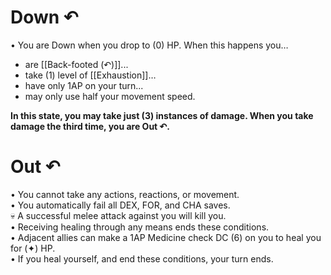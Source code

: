 # Down ↶
• You are Down when you drop to (0) HP. When this happens you…
+ are [[Back-footed (↶)]]...
+ take (1) level of [[Exhaustion]]…
+ have only 1AP on your turn...
+ may only use half your movement speed.

**In this state, you may take just (3) instances of damage. When you take damage the third time, you are Out ↶.**
# Out ↶
• You cannot take any actions, reactions, or movement.  
• You automatically fail all DEX, FOR, and CHA saves.  
💀 A successful melee attack against you will kill you.  
• Receiving healing through any means ends these conditions.  
• Adjacent allies can make a 1AP Medicine check DC (6) on you to heal you for (✦) HP.  
• If you heal yourself, and end these conditions, your turn ends.
